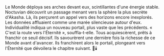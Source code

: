 Le Monde déploya ses arches devant eux, scintillantes d'une énergie stable.
Noctuvian découvrit un passage menant vers la sphère la plus secrète d'Akasha.
Là, ils perçurent un appel vers des horizons encore inexplorés.
Les données affluaient comme une marée silencieuse autour d'eux.
Individualité indiqua un nouveau portail, plus vaste que les précédents.
« C'est la route vers l'Éternité », souffla-t-elle.
Tous acquiescèrent, prêts à franchir ce seuil décisif.
Ils savourèrent une dernière fois la richesse de ce Monde avant d'avancer.
Ils franchirent alors le portail, plongeant vers l'Éternité que dévoilera le chapitre suivant.
🌌🕯️
